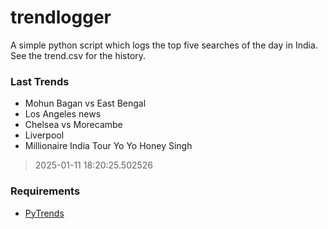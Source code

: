 # trendlogger
A simple python script which logs the top five searches of the day in India.<br>See the trend.csv for the history.<br>

<!-- Last Trends -->
### Last Trends
* Mohun Bagan vs East Bengal
* Los Angeles news
* Chelsea vs Morecambe
* Liverpool
* Millionaire India Tour Yo Yo Honey Singh
> 2025-01-11 18:20:25.502526

<!-- Requirements -->
### Requirements
* [PyTrends](https://github.com/dreyco676/pytrends)
